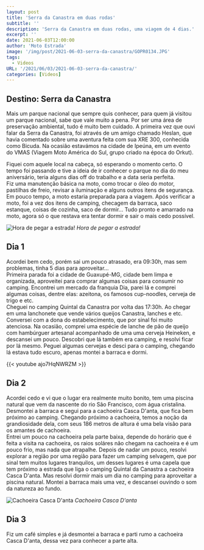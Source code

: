 ```yaml
---
layout: post
title: 'Serra da Canastra em duas rodas'
subtitle: ''
description: 'Serra da Canastra em duas rodas, uma viagem de 4 dias.'
excerpt: ''
date: 2021-06-03T12:00:00
author: 'Moto Estrada'
image: '/img/post/2021-06-03-serra-da-canastra/GOPR0134.JPG'
tags:
  - Videos
URL: '/2021/06/03/2021-06-03-serra-da-canastra/'
categories: [Videos]
---
```


## Destino: Serra da Canastra

Mais um parque nacional que sempre quis conhecer, para quem já visitou um parque nacional, sabe que vale muito a pena. Por ser uma área de preservação ambiental, tudo é muito bem cuidado. A primeira vez que ouvi falar da Serra da Canastra, foi através de um amigo chamado Heslan, que havia comentado sobre uma aventura feita com sua XRE 300, conhecida como Bicuda. Na ocasião estavámos na cidade de Ipeúna, em um evento do VMAS (Viagem Moto América do Sul, grupo criado na época do Orkut). <br>

Fiquei com aquele local na cabeça, só esperando o momento certo. O tempo foi passando e tive a ideia de ir conhecer o parque no dia do meu aniversário, teria alguns dias off do trabalho e a data seria perfeita.<br>
Fiz uma manutenção básica na moto, como trocar o óleo do motor, pastilhas de freio, revisar a iluminação e alguns outros itens de segurança. Em pouco tempo, a moto estaria preparada para a viagem. Após verificar a moto, foi a vez dos itens de camping, checagem da barraca, saco estanque, coisas de cozinha, saco de dormir...
Tudo pronto e amarrado na moto, agora só o que restava era tentar dormir e sair o mais cedo possível.

![Hora de pegar a estrada!](/img/post/2021-06-03-serra-da-canastra/GH010082_1622765543411.JPG) _Hora de pegar a estrada!_

## Dia 1

Acordei bem cedo, porém sai um pouco atrasado, era 09:30h, mas sem problemas, tinha 5 dias para aproveitar... <br>
Primeira parada foi a cidade de Guaxupé-MG, cidade bem limpa e organizada, aproveitei para comprar algumas coisas para consumir no camping. Encontrei um mercado da franquia Dia, parei lá e comprei algumas coisas, dentre elas: azeitona, os famosos cup-noodles, cerveja de trigo e etc.<br>
Cheguei no camping Quintal da Canastra por volta das 17:30h. Ao chegar em uma lanchonete que vende vários queijos Canastra, lanches e etc. Conversei com a dona do estabelecimento, que por sinal foi muito atenciosa. Na ocasião, comprei uma espécie de lanche de pão de queijo com hambúrguer artesanal acompanhado de uma uma cerveja Heineken, e descansei um pouco. Descobri que lá também era camping, e resolvi ficar por lá mesmo. Peguei algumas cervejas e desci para o camping, chegando lá estava tudo escuro, apenas montei a barraca e dormi.

{{< youtube ajo7HqNWRZM >}}

## Dia 2

Acordei cedo e vi que o lugar era realmente muito bonito, tem uma piscina natural que vem da nascente do rio São Francisco, com água cristalina.<br>
Desmontei a barraca e segui para a cachoeira Casca D'anta, que fica bem próximo ao camping. Chegando próximo a cachoeira, temos a noção da grandiosidade dela, com seus 186 metros de altura é uma bela visão para os amantes de cachoeira.<br>
Entrei um pouco na cachoeira pela parte baixa, depende do horário que é feita a visita na cachoeira, os raios soláres não chegam na cachoeira e é um pouco frio, mas nada que atrapalhe. Depois de nadar um pouco, resolvi explorar a região por uma região para fazer um camping selvagem, que por sinal tem muitos lugares tranquilos, um desses lugares é uma capela que tem próximo a estrada que liga o camping Quintal da Canastra a cachoeira Casca D'anta. Mas resolvi dormir mais um dia no camping para aproveitar a piscina natural. Montei a barraca mais uma vez, e descansei ouvindo o som da natureza ao fundo.

![Cachoeira Casca D'anta](/img/post/2021-06-03-serra-da-canastra/IMG_0003.JPG) _Cachoeira Casca D'anta_

## Dia 3

Fiz um café simples e já desmontei a barraca e parti rumo a cachoeira Casca D'anta, dessa vez para conhecer a parte alta.<br>
